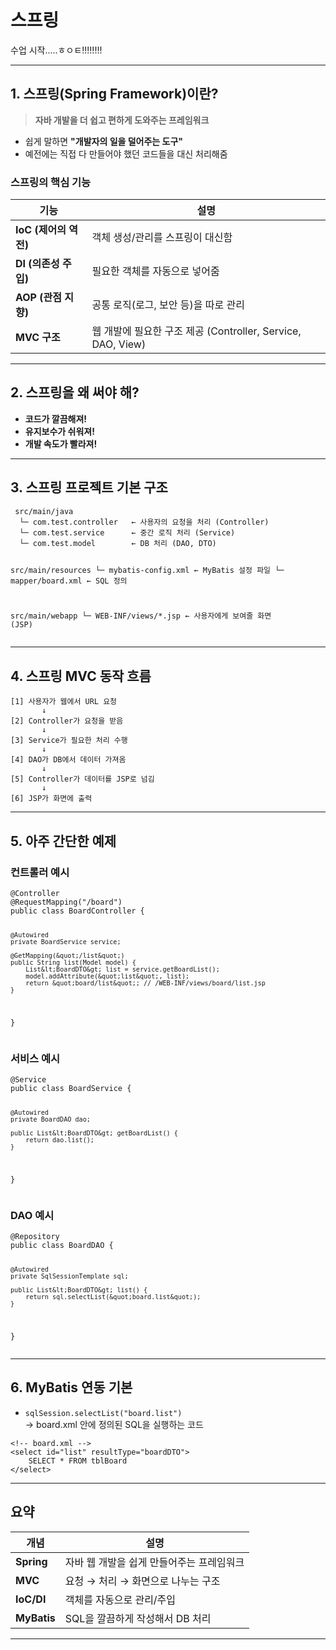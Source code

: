 <h1 id="스프링">스프링</h1>
<p>수업 시작.....ㅎㅇㅌ!!!!!!!!</p>
<hr />
<h2 id="1-스프링spring-framework이란">1. 스프링(Spring Framework)이란?</h2>
<blockquote>
<p><strong>자바 개발을 더 쉽고 편하게 도와주는 프레임워크</strong>  </p>
</blockquote>
<ul>
<li>쉽게 말하면 <strong>&quot;개발자의 일을 덜어주는 도구&quot;</strong></li>
<li>예전에는 직접 다 만들어야 했던 코드들을 대신 처리해줌</li>
</ul>
<h3 id="스프링의-핵심-기능">스프링의 핵심 기능</h3>
<table>
<thead>
<tr>
<th>기능</th>
<th>설명</th>
</tr>
</thead>
<tbody><tr>
<td><strong>IoC (제어의 역전)</strong></td>
<td>객체 생성/관리를 스프링이 대신함</td>
</tr>
<tr>
<td><strong>DI (의존성 주입)</strong></td>
<td>필요한 객체를 자동으로 넣어줌</td>
</tr>
<tr>
<td><strong>AOP (관점 지향)</strong></td>
<td>공통 로직(로그, 보안 등)을 따로 관리</td>
</tr>
<tr>
<td><strong>MVC 구조</strong></td>
<td>웹 개발에 필요한 구조 제공 (Controller, Service, DAO, View)</td>
</tr>
</tbody></table>
<hr />
<h2 id="2-스프링을-왜-써야-해">2. 스프링을 왜 써야 해?</h2>
<ul>
<li><strong>코드가 깔끔해져!</strong></li>
<li><strong>유지보수가 쉬워져!</strong></li>
<li><strong>개발 속도가 빨라져!</strong></li>
</ul>
<hr />
<h2 id="3-스프링-프로젝트-기본-구조">3. 스프링 프로젝트 기본 구조</h2>
<pre><code> src/main/java
  └─ com.test.controller   ← 사용자의 요청을 처리 (Controller)
  └─ com.test.service      ← 중간 로직 처리 (Service)
  └─ com.test.model        ← DB 처리 (DAO, DTO)

src/main/resources
  └─ mybatis-config.xml    ← MyBatis 설정 파일
  └─ mapper/board.xml      ← SQL 정의

 src/main/webapp
  └─ WEB-INF/views/*.jsp   ← 사용자에게 보여줄 화면 (JSP)</code></pre><hr />
<h2 id="4-스프링-mvc-동작-흐름">4. 스프링 MVC 동작 흐름</h2>
<pre><code>[1] 사용자가 웹에서 URL 요청
       ↓
[2] Controller가 요청을 받음
       ↓
[3] Service가 필요한 처리 수행
       ↓
[4] DAO가 DB에서 데이터 가져옴
       ↓
[5] Controller가 데이터를 JSP로 넘김
       ↓
[6] JSP가 화면에 출력</code></pre><hr />
<h2 id="5-아주-간단한-예제">5. 아주 간단한 예제</h2>
<h3 id="컨트롤러-예시">컨트롤러 예시</h3>
<pre><code class="language-java">@Controller
@RequestMapping(&quot;/board&quot;)
public class BoardController {

    @Autowired
    private BoardService service;

    @GetMapping(&quot;/list&quot;)
    public String list(Model model) {
        List&lt;BoardDTO&gt; list = service.getBoardList();
        model.addAttribute(&quot;list&quot;, list);
        return &quot;board/list&quot;; // /WEB-INF/views/board/list.jsp
    }
}</code></pre>
<h3 id="서비스-예시">서비스 예시</h3>
<pre><code class="language-java">@Service
public class BoardService {

    @Autowired
    private BoardDAO dao;

    public List&lt;BoardDTO&gt; getBoardList() {
        return dao.list();
    }
}</code></pre>
<h3 id="dao-예시">DAO 예시</h3>
<pre><code class="language-java">@Repository
public class BoardDAO {

    @Autowired
    private SqlSessionTemplate sql;

    public List&lt;BoardDTO&gt; list() {
        return sql.selectList(&quot;board.list&quot;);
    }
}</code></pre>
<hr />
<h2 id="6-mybatis-연동-기본">6. MyBatis 연동 기본</h2>
<ul>
<li><code>sqlSession.selectList(&quot;board.list&quot;)</code><br />→ board.xml 안에 정의된 SQL을 실행하는 코드</li>
</ul>
<pre><code class="language-xml">&lt;!-- board.xml --&gt;
&lt;select id=&quot;list&quot; resultType=&quot;boardDTO&quot;&gt;
    SELECT * FROM tblBoard
&lt;/select&gt;</code></pre>
<hr />
<h2 id="요약">요약</h2>
<table>
<thead>
<tr>
<th>개념</th>
<th>설명</th>
</tr>
</thead>
<tbody><tr>
<td><strong>Spring</strong></td>
<td>자바 웹 개발을 쉽게 만들어주는 프레임워크</td>
</tr>
<tr>
<td><strong>MVC</strong></td>
<td>요청 → 처리 → 화면으로 나누는 구조</td>
</tr>
<tr>
<td><strong>IoC/DI</strong></td>
<td>객체를 자동으로 관리/주입</td>
</tr>
<tr>
<td><strong>MyBatis</strong></td>
<td>SQL을 깔끔하게 작성해서 DB 처리</td>
</tr>
</tbody></table>
<hr />